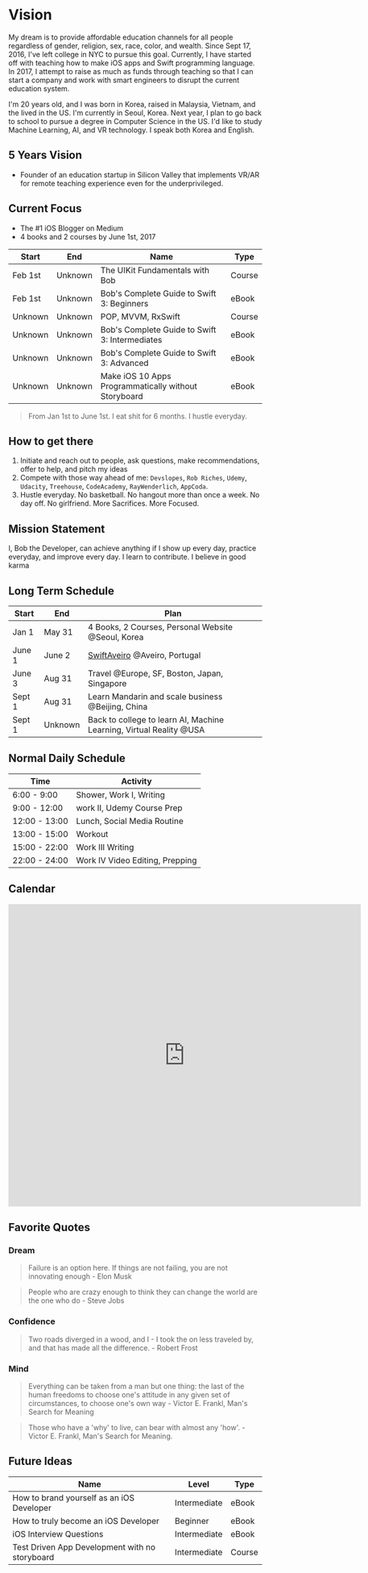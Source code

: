 # Vision
My dream is to provide affordable education channels for all people regardless of gender, religion, sex, race, color, and wealth. Since Sept 17, 2016, I've left college in NYC to pursue this goal. Currently, I have started off with teaching how to make iOS apps and Swift programming language. In 2017, I attempt to raise as much as funds through teaching so that I can start a company and work with smart engineers to disrupt the current education system.

I'm 20 years old, and I was born in Korea, raised in Malaysia, Vietnam, and the lived in the US. I'm currently in Seoul, Korea. Next year, I plan to go back to school to pursue a degree in Computer Science in the US. I'd like to study Machine Learning, AI, and VR technology. I speak both Korea and English.

## 5 Years Vision
 - Founder of an education startup in Silicon Valley that implements VR/AR for remote teaching experience even for the underprivileged.

## Current Focus
 - The #1 iOS Blogger on Medium
 - 4 books and 2 courses by June 1st, 2017

| Start  |  End     |  Name | Type |
|----------|-------|--------|-----|
| Feb 1st |  Unknown  |  The UIKit Fundamentals with Bob | Course |
| Feb 1st | Unknown | Bob's Complete Guide to Swift 3: Beginners | eBook |
| Unknown | Unknown | POP, MVVM, RxSwift | Course  |
| Unknown | Unknown | Bob's Complete Guide to Swift 3: Intermediates | eBook |
| Unknown| Unknown | Bob's Complete Guide to Swift 3: Advanced | eBook |
| Unknown| Unknown | Make iOS 10 Apps Programmatically without Storyboard | eBook |

> From Jan 1st to June 1st. I eat shit for 6 months. I hustle everyday.

## How to get there
1. Initiate and reach out to people, ask questions, make recommendations, offer to help, and pitch my ideas
2. Compete with those way ahead of me: `Devslopes`, `Rob Riches`, `Udemy`, `Udacity`, `Treehouse`, `CodeAcademy`, `RayWenderlich`, `AppCoda`.
3. Hustle everyday. No basketball. No hangout more than once a week. No day off. No girlfriend. More Sacrifices. More Focused.

## Mission Statement
I, Bob the Developer, can achieve anything if I show up every day, practice everyday, and improve every day. I learn to contribute. I believe in good karma

## Long Term Schedule
| Start  | End            | Plan                                                                  |
|----------------|--------------------|-----------------------------------------------------------------------|
| Jan 1 | May 31 | 4 Books, 2 Courses, Personal Website @Seoul, Korea |
| June 1 | June 2   | [SwiftAveiro](https://twitter.com/SwiftAveiro) @Aveiro, Portugal       |
| June 3  | Aug 31  | Travel @Europe, SF, Boston, Japan, Singapore               |
| Sept 1  | Aug 31 | Learn Mandarin and scale business @Beijing, China              |
| Sept 1 | Unknown     | Back to college to learn AI, Machine Learning, Virtual Reality @USA|


## Normal Daily Schedule
| Time  | Activity |
|---------|----------|
| 6:00 - 9:00 | Shower, Work I, Writing |
| 9:00 - 12:00 | work II, Udemy Course Prep |
| 12:00 - 13:00 | Lunch, Social Media Routine |
| 13:00 - 15:00 | Workout |
| 15:00 - 22:00 | Work III Writing |
| 22:00 - 24:00 | Work IV Video Editing, Prepping |


## Calendar
<iframe src="https://calendar.google.com/calendar/embed?height=600&amp;wkst=2&amp;hl=en&amp;bgcolor=%23ffffff&amp;src=bobleesj%40gmail.com&amp;color=%231B887A&amp;ctz=Asia%2FSeoul" style="border-width:0" width="700" height="600" frameborder="0" scrolling="no"></iframe>


## Favorite Quotes

### Dream
> Failure is an option here. If things are not failing, you are not innovating enough - Elon Musk

> People who are crazy enough to think they can change the world are the one who do - Steve Jobs

### Confidence
> Two roads diverged in a wood, and I - I took the on less traveled by, and that has made all the difference. - Robert Frost

### Mind
> Everything can be taken from a man but one thing: the last of the human freedoms to choose one's attitude in any given set of circumstances, to choose one's own way - Victor E. Frankl, Man's Search for Meaning

>  Those who have a 'why' to live, can bear with almost any 'how'. - Victor E. Frankl, Man's Search for Meaning.

## Future Ideas
| Name | Level | Type |
|---------|------------|----------|
| How to brand yourself as an iOS Developer | Intermediate | eBook |
| How to truly become an iOS Developer | Beginner | eBook |
| iOS Interview Questions | Intermediate | eBook |
| Test Driven App Development with no storyboard | Intermediate | Course |
